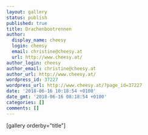 ```yaml
---
layout: gallery
status: publish
published: true
title: Drachenbootrennen
author:
  display_name: cheesy
  login: cheesy
  email: christine@cheesy.at
  url: http://www.cheesy.at/
author_login: cheesy
author_email: christine@cheesy.at
author_url: http://www.cheesy.at/
wordpress_id: 37227
wordpress_url: http://www.cheesy.at/?page_id=37227
date: '2018-06-16 10:18:54 +0100'
date_gmt: '2018-06-16 08:18:54 +0100'
categories: []
comments: []
---
```

[gallery orderby="title"]
